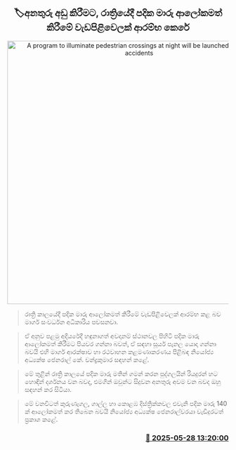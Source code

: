 <p align='center'><b><h2 align='center' title='A program to illuminate pedestrian crossings at night will be launched to reduce accidents'>🏷අනතුරු අඩු කිරීමට, රාත්‍රියේදී පදික මාරු ආලෝකමත් කිරීමේ වැඩපිළිවෙලක් ආරම්භ කෙරේ</h2></b></p>
<p align='center'><img src='https://helakuru.sgp1.cdn.digitaloceanspaces.com/esana/images/lib/road-cross-line.jpg' width='600' alt='A program to illuminate pedestrian crossings at night will be launched to reduce accidents'></p>

> රාත්‍රි කාලයේදී පදික මාරු ආලෝකමත් කිරීමේ වැඩපිළිවෙලක් ආරම්භ කළ බව මාර්ග සංවර්ධන අධිකාරිය පවසනවා.

> ඒ අනුව පළමු අදියරේදී හඳුනාගත් අවදානම් ස්ථානවල පිහිටි පදික මාරු ආලෝකමත් කිරීමට පියවර ගන්නා බවත්, ඒ සඳහා සූර්ය පැනල යොදා ගන්නා බවයි එහි මාර්ග ආරක්ෂාව හා රථවාහන කළමණාකරණය පිළිබඳ නියෝජ්‍ය අධ්‍යක්ෂ ජෙනරාල් කේ. චන්ද්‍රකුමාර සඳහන් කළේ.

> මේ තුළින් රාත්‍රි කාලයේ පදික මාරු මතින් ගමන් කරන පුද්ගලයින් රියදුරන් හට හොඳින් දර්ශනය වන බවද, එමගින් ඔවුන්ට සිදුවන අනතුරු අවම වන බවද ඔහු සඳහන් කර සිටියා.

> මේ වනවිටත් කුරුණෑගල, ගාල්ල හා කොළඹ දිස්ත්‍රික්කවල එවැනි පදික මාරු 140 ක් ආලෝකමත් කර තිබෙන බවයි නියෝජ්‍ය අධ්‍යක්ෂ ජෙනරාල්වරයා වැඩිදුරටත් ප්‍රකාශ කළේ.



<h3 align='right'><a href='https://www.helakuru.lk/esana/p/110485/'>📅 2025-05-28 13:20:00</a></h3>
